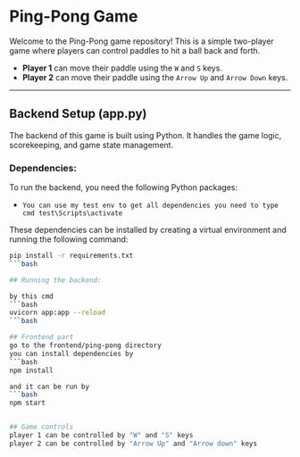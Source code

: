 # Ping-Pong Game

Welcome to the Ping-Pong game repository! This is a simple two-player game where players can control paddles to hit a ball back and forth.

- **Player 1** can move their paddle using the `W` and `S` keys.
- **Player 2** can move their paddle using the `Arrow Up` and `Arrow Down` keys.


---

## Backend Setup (app.py)

The backend of this game is built using Python. It handles the game logic, scorekeeping, and game state management.

### Dependencies:

To run the backend, you need the following Python packages:

- `You can use my test env to get all dependencies you need to type cmd test\Scripts\activate`


These dependencies can be installed by creating a virtual environment and running the following command:

```bash
pip install -r requirements.txt
```bash

## Running the backend:

by this cmd
```bash
uvicorn app:app --reload
```bash

## Frontend part
go to the frontend/ping-pong directory
you can install dependencies by
```bash
npm install

and it can be run by
```bash
npm start


## Game controls
player 1 can be controlled by "W" and "S" keys
player 2 can be controlled by "Arrow Up" and "Arrow down" keys

